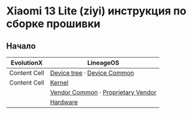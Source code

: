 # Xiaomi 13 Lite (ziyi) инструкция по сборке прошивки

## Начало

| EvolutionX   | LineageOS                                                                                                                                                                                                 |
|--------------|-----------------------------------------------------------------------------------------------------------------------------------------------------------------------------------------------------------|
| Content Cell | [Device tree](https://github.com/cupid-development/android_device_xiaomi_ziyi) · [Device Common](https://github.com/cupid-development/android_device_xiaomi_sm8450-common)                                |
| Content Cell | [Kernel](https://github.com/cupid-development/android_kernel_xiaomi_sm8450)                                                                                                                               |
|              | [Vendor Common](https://git.mainlining.org/cupid-development/proprietary_vendor_xiaomi_sm8450-common) · [Proprietary Vendor](https://git.mainlining.org/cupid-development/proprietary_vendor_xiaomi_ziyi) |
|              | [Hardware](https://github.com/LineageOS/android_hardware_xiaomi)                                                                                                                                          |
